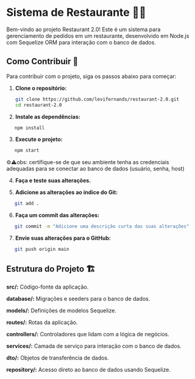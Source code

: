 
# Sistema de Restaurante 🍔🍟


Bem-vindo ao projeto Restaurant 2.0! Este é um sistema para gerenciamento de pedidos em um restaurante, desenvolvido em Node.js com Sequelize ORM para interação com o banco de dados.

## Como Contribuir 🚀

Para contribuir com o projeto, siga os passos abaixo para começar:

1. **Clone o repositório:**

   ```bash
   git clone https://github.com/levifernands/restaurant-2.0.git
   cd restaurant-2.0
    ```

2. **Instale as dependências:**

```bash
   npm install
```

3. **Execute o projeto:**

```bash
   npm start
```
⚙️⚠obs: certifique-se de que seu ambiente tenha as credenciais adequadas para se conectar ao banco de dados (usuário, senha, host)

4. **Faça e teste suas alterações.**

5. **Adicione as alterações ao índice do Git:**

```bash
   git add .
```

6. **Faça um commit das alterações:**

```bash
   git commit -m "Adicione uma descrição curta das suas alterações"
```

7. **Envie suas alterações para o GitHub:**

```bash
   git push origin main
```


## Estrutura do Projeto 🏗️
**src/:** Código-fonte da aplicação.

**database/:** Migrações e seeders para o banco de dados.

**models/:** Definições de modelos Sequelize.

**routes/:** Rotas da aplicação.

**controllers/:** Controladores que lidam com a lógica de negócios.

**services/:** Camada de serviço para interação com o banco de dados.

**dto/:** Objetos de transferência de dados.

**repository/:** Acesso direto ao banco de dados usando Sequelize.
